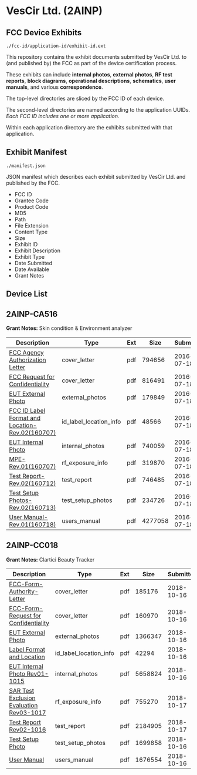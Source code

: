# VesCir Ltd. (2AINP)
## FCC Device Exhibits

```
./fcc-id/application-id/exhibit-id.ext
```

This repository contains the exhibit documents submitted by VesCir Ltd. to (and published by) the FCC as part of the device certification process.

These exhibits can include **internal photos**, **external photos**, **RF test reports**, **block diagrams**, **operational descriptions**, **schematics**, **user manuals**, and various **correspondence**.

The top-level directories are sliced by the FCC ID of each device.

The second-level directories are named according to the application UUIDs. *Each FCC ID includes one or more application.*

Within each application directory are the exhibits submitted with that application. 

## Exhibit Manifest

```
./manifest.json
```

JSON manifest which describes each exhibit submitted by VesCir Ltd. and published by the FCC.

- FCC ID
- Grantee Code
- Product Code
- MD5
- Path
- File Extension
- Content Type
- Size
- Exhibit ID
- Exhibit Description
- Exhibit Type
- Date Submitted
- Date Available
- Grant Notes

## Device List
## 2AINP-CA516
**Grant Notes:** Skin condition & Environment analyzer

| Description | Type | Ext | Size | Submitted | Available |
| ----------- | ---- | --- | ---- | --------- | --------- |
| [FCC Agency Authorization Letter](2AINP-CA516/08e38a04a5dda2a446a4991b7a5b4a51/3066458.pdf) | cover_letter | pdf | 794656 | 2016-07-18 | 2016-07-20 |
| [FCC Request for Confidentiality](2AINP-CA516/08e38a04a5dda2a446a4991b7a5b4a51/3066459.pdf) | cover_letter | pdf | 816491 | 2016-07-18 | 2016-07-20 |
| [EUT External Photo](2AINP-CA516/08e38a04a5dda2a446a4991b7a5b4a51/3066460.pdf) | external_photos | pdf | 179849 | 2016-07-18 | 2016-07-20 |
| [FCC ID Label Format and Location-Rev.02(160707)](2AINP-CA516/08e38a04a5dda2a446a4991b7a5b4a51/3066462.pdf) | id_label_location_info | pdf | 48566 | 2016-07-18 | 2016-07-20 |
| [EUT Internal Photo](2AINP-CA516/08e38a04a5dda2a446a4991b7a5b4a51/3066461.pdf) | internal_photos | pdf | 740059 | 2016-07-18 | 2016-07-20 |
| [MPE-Rev.01(160707)](2AINP-CA516/08e38a04a5dda2a446a4991b7a5b4a51/3066465.pdf) | rf_exposure_info | pdf | 319870 | 2016-07-18 | 2016-07-20 |
| [Test Report-Rev.02(160712)](2AINP-CA516/08e38a04a5dda2a446a4991b7a5b4a51/3066467.pdf) | test_report | pdf | 746485 | 2016-07-18 | 2016-07-20 |
| [Test Setup Photos-Rev.02(160713)](2AINP-CA516/08e38a04a5dda2a446a4991b7a5b4a51/3066468.pdf) | test_setup_photos | pdf | 234726 | 2016-07-18 | 2016-07-20 |
| [User Manual-Rev.01(160718)](2AINP-CA516/08e38a04a5dda2a446a4991b7a5b4a51/3066469.pdf) | users_manual | pdf | 4277058 | 2016-07-18 | 2016-07-20 |
## 2AINP-CC018
**Grant Notes:** Clartici Beauty Tracker

| Description | Type | Ext | Size | Submitted | Available |
| ----------- | ---- | --- | ---- | --------- | --------- |
| [FCC-Form-Authority-Letter](2AINP-CC018/e49edc179067859ec7b4853eb58b8727/4036949.pdf) | cover_letter | pdf | 185176 | 2018-10-16 | 2018-10-17 |
| [FCC-Form-Request for Confidentiality](2AINP-CC018/e49edc179067859ec7b4853eb58b8727/4036950.pdf) | cover_letter | pdf | 160970 | 2018-10-16 | 2018-10-17 |
| [EUT External Photo](2AINP-CC018/e49edc179067859ec7b4853eb58b8727/4036951.pdf) | external_photos | pdf | 1366347 | 2018-10-16 | 2018-10-17 |
| [Label Format and Location](2AINP-CC018/e49edc179067859ec7b4853eb58b8727/4036953.pdf) | id_label_location_info | pdf | 42294 | 2018-10-16 | 2018-10-17 |
| [EUT Internal Photo Rev01-1015](2AINP-CC018/e49edc179067859ec7b4853eb58b8727/4036952.pdf) | internal_photos | pdf | 5658824 | 2018-10-16 | 2018-10-17 |
| [SAR Test Exclusion Evaluation Rev03-1017](2AINP-CC018/e49edc179067859ec7b4853eb58b8727/4037653.pdf) | rf_exposure_info | pdf | 755270 | 2018-10-17 | 2018-10-17 |
| [Test Report Rev02-1016](2AINP-CC018/e49edc179067859ec7b4853eb58b8727/4037654.pdf) | test_report | pdf | 2184905 | 2018-10-17 | 2018-10-17 |
| [Test Setup Photo](2AINP-CC018/e49edc179067859ec7b4853eb58b8727/4036956.pdf) | test_setup_photos | pdf | 1699858 | 2018-10-16 | 2018-10-17 |
| [User Manual](2AINP-CC018/e49edc179067859ec7b4853eb58b8727/4036957.pdf) | users_manual | pdf | 1676554 | 2018-10-16 | 2018-10-17 |

